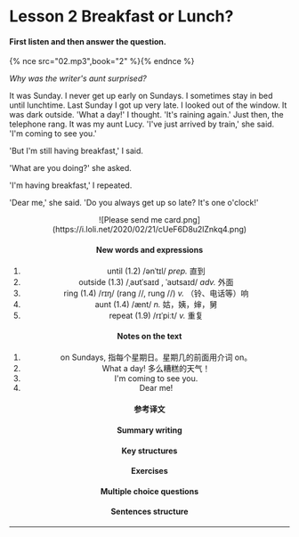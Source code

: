 # Lesson 2 Breakfast or Lunch? 

#### First listen and then answer the question.

{% nce src="02.mp3",book="2" %}{% endnce %}

*Why was the writer's aunt surprised?*

It was Sunday. I never get up early on Sundays. I sometimes stay in bed until lunchtime. Last Sunday I got up very late. I looked out of the window. It was dark outside. 'What a day!' I thought. 'It's raining again.' Just then, the telephone rang. It was my aunt Lucy. 'I've just arrived by train,' she said. 'I'm coming to see you.'

'But I'm still having breakfast,' I said. 

'What are you doing?' she asked. 

'I'm having breakfast,' I repeated. 

'Dear me,' she said. 'Do you always get up so late? It's one o'clock!'

<div style="text-align: center;">
![Please send me card.png](https://i.loli.net/2020/02/21/cUeF6D8u2lZnkq4.png)
<div>

#### New words and expressions

1. until (1.2) /ənˈtɪl/ *prep.* 直到
2. outside (1.3) /ˌaʊtˈsaɪd , ˈaʊtsaɪd/ *adv.* 外面
3. ring (1.4) /rɪŋ/ (rang //, rung //) *v.* （铃、电话等）响
4. aunt (1.4) /ænt/ *n.* 姑，姨，婶，舅
5. repeat (1.9) /rɪˈpiːt/ *v.* 重复

#### Notes on the text

1. on Sundays, 指每个星期日。星期几的前面用介词 on。
2. What a day! 多么糟糕的天气！
3. I'm coming to see you. 
4. Dear me! 

#### 参考译文

#### Summary writing

#### Key structures

#### Exercises

#### Multiple choice questions

#### Sentences structure

----
